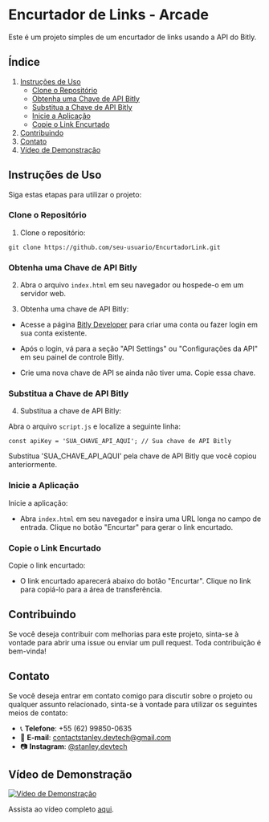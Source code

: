 # Encurtador de Links - Arcade

Este é um projeto simples de um encurtador de links usando a API do Bitly.

## Índice

1. [Instruções de Uso](#instruções-de-uso)
     - [Clone o Repositório](#clone-o-repositório)
     - [Obtenha uma Chave de API Bitly](#obtenha-uma-chave-de-api-bitly)
     - [Substitua a Chave de API Bitly](#substitua-a-chave-de-api-bitly)
     - [Inicie a Aplicação](#inicie-a-aplicação)
     - [Copie o Link Encurtado](#copie-o-link-encurtado)
4. [Contribuindo](#contribuindo)
5. [Contato](#contato)
6. [Vídeo de Demonstração](#Vídeo)

## Instruções de Uso

Siga estas etapas para utilizar o projeto:

### Clone o Repositório

1. Clone o repositório:

```
git clone https://github.com/seu-usuario/EncurtadorLink.git
```

### Obtenha uma Chave de API Bitly

2. Abra o arquivo `index.html` em seu navegador ou hospede-o em um servidor web.

3. Obtenha uma chave de API Bitly:

- Acesse a página [Bitly Developer](https://bitly.com/a/your_api_key) para criar uma conta ou fazer login em sua conta existente.

- Após o login, vá para a seção "API Settings" ou "Configurações da API" em seu painel de controle Bitly.

- Crie uma nova chave de API se ainda não tiver uma. Copie essa chave.

### Substitua a Chave de API Bitly

4. Substitua a chave de API Bitly:

Abra o arquivo `script.js` e localize a seguinte linha:

```
const apiKey = 'SUA_CHAVE_API_AQUI'; // Sua chave de API Bitly
```
Substitua 'SUA_CHAVE_API_AQUI' pela chave de API Bitly que você copiou anteriormente.

### Inicie a Aplicação

Inicie a aplicação:

- Abra `index.html` em seu navegador e insira uma URL longa no campo de entrada. Clique no botão "Encurtar" para gerar o link encurtado.

### Copie o Link Encurtado

Copie o link encurtado:

- O link encurtado aparecerá abaixo do botão "Encurtar". Clique no link para copiá-lo para a área de transferência.

## Contribuindo

Se você deseja contribuir com melhorias para este projeto, sinta-se à vontade para abrir uma issue ou enviar um pull request. Toda contribuição é bem-vinda!

## Contato

Se você deseja entrar em contato comigo para discutir sobre o projeto ou qualquer assunto relacionado, sinta-se à vontade para utilizar os seguintes meios de contato:

- 📞 **Telefone**: +55 (62) 99850-0635
- 📧 **E-mail**: contactstanley.devtech@gmail.com
- 📷 **Instagram**: [@stanley.devtech](https://www.instagram.com/stanley.devtech/)

## Vídeo de Demonstração

[![Vídeo de Demonstração](https://img.youtube.com/vi/vT_bYUtI1Lk/maxresdefault.jpg)](https://www.youtube.com/watch?v=vT_bYUtI1Lk)

Assista ao vídeo completo [aqui](https://www.youtube.com/watch?v=vT_bYUtI1Lk).